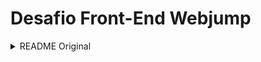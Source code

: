 # Desafio Front-End Webjump

<details>
  <summary>README Original</summary>

  # Quer ser desenvolvedor frontend na Webjump?
  Criamos este teste para avaliar seus conhecimentos e habilidades frontend (HTML, CSS e  JavaScript).

  ## O teste
  O desafio é tornar o layout abaixo em uma página funcional.  
  Não existe certo ou errado, queremos ver como você se sai em situações reais, como este   desafio.   
  O tempo necessário para completar o desafio dependerá da sua experiência e ferramentas  escolhidas.

  Portanto, dê o seu melhor!

  :warning: **OBS:** Os layouts podem ser encontrados na pasta **layout**

  ![Layout](assets/preview.jpg)

  ## Instruções
  - Os arquivos do layout estão no diretório assets deste repositório
  - O conteúdo não é estático. Você deve criar um JavaScript para consultar a lista de  categorias a serem exibidas no menu e também para exibir os produtos das categorias.  
  Os dados serão fornecidos por uma API. As instruções estão mais abaixo.
  - Fonte padrão: "Open Sans"
  - Fonte do menu e botão de busca: "Open Sans - Extrabold"
  - As imagens dos produtos estão no diretório public/media
  - Você pode utilizar as tecnologias e bibliotecas que achar melhor (frameworks ou bibliotecas   JS / CSS)
  - Crie uma documentação simples comentando sobre as tecnologias e soluções adotadas
  - Se necessário explique também como rodar o seu projeto

  ## Requisitos
  - Design responsivo nos breakpoints 320px, 768px, 1024px e 1440px
  - Suporte para IE, Chrome, Safari, Firefox
  - Semântica

  ## Diferenciais
  - Uso de pré-processadores CSS (Sass, Less)
  - Acessibilidade
  - SEO
  - Performance
  - Fazer os filtros da sidebar funcionarem através de Javascript
  - Utilizar alguma automatização (Grunt, Gulp, ...)

  ## O que será avaliado
  - Estrutura e organização do código e dos arquivos
  - Soluções adotadas
  - Tecnologias utilizadas
  - Qualidade
  - Fidelidade ao layout
  - Enfim, tudo será observado e levado em conta

  ## Como iniciar o desenvolvimento
  - Instale o [npm](https://nodejs.org/en/download/)
  - Fork este repositório na sua conta do Bitbucket
  - Crie uma branch com o nome **desafio**
  - Instale as dependências
  ```
  npm install
  ```
  - Rode a aplicação
  ```
  npm start
  ```
  - Acesse http://localhost:8888
  - Realize o desenvolvimento na pasta public

  ## Como enviar seu teste
  - Envie um email para [carreira@webjump.com.br] com o link do seu repositório

  - Se o seu repositório for privado, solicite os emails das pessoas responsáveis para conceder   acesso de leitura ao seu repositório.

  ## API
  - Categorias: http://localhost:8888/api/V1/categories/list  
  O endpoint de categoria deve ser utilizado para montar o menu do cabeçalho.

  **Response**
  ```
  {
    "items": [
      {
        "id": 1,
        "name": "Camisetas",
        "path": "camisetas"
      },
      ...
    ]
  }
  ```

  - Produtos da Categoria: http://localhost:8888/api/V1/categories/{id}  
  O endpoint de produtos da categoria deve ser consumido para listar os produtos da categoria   quando o usuário clicar em um dos menus.

  **Response**
  ```
  {
    "filters": [
        {
            "color": "Cor"
        }
    ],
    "items": [
      {
        "id": 31,
        "sku": "sku-31",
        "path": "tenis-preto-couro",
        "name": "Tênis Preto Couro",
        "image": "media/shoes-1.jpg",
        "price": 129.9,
        "specialPrice": 80, //Optional
        "filter": [
          {
            "color": "Preta"
          }
        ]
      },
      ...
    ]
  }
  ```

</details>

